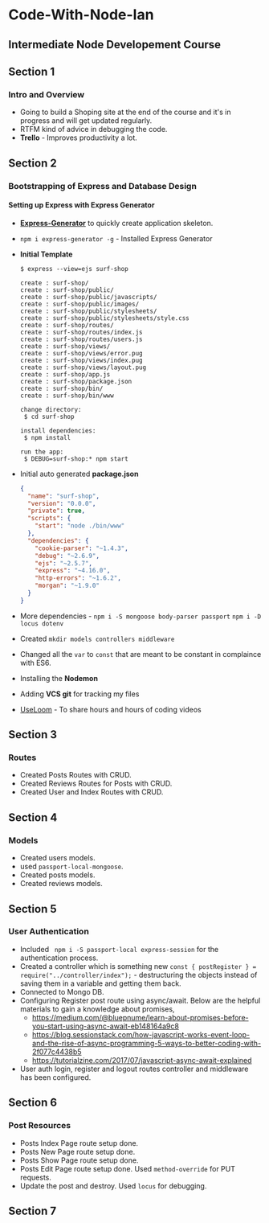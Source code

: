 # Code-With-Node-Ian
## Intermediate Node Developement Course

## Section 1
### Intro and Overview

- Going to build a Shoping site at the end of the course and it's in progress and will get updated regularly.
- RTFM kind of advice in debugging the code.
- **Trello** - Improves productivity a lot. 

## Section 2
### Bootstrapping of Express and Database Design
#### Setting up Express with Express Generator
- [**Express-Generator**](https://expressjs.com/en/starter/generator.html) to quickly create application skeleton.
- `npm i express-generator -g` - Installed Express Generator

- **Initial Template**
    ```console
    $ express --view=ejs surf-shop

   create : surf-shop/
   create : surf-shop/public/
   create : surf-shop/public/javascripts/
   create : surf-shop/public/images/
   create : surf-shop/public/stylesheets/
   create : surf-shop/public/stylesheets/style.css
   create : surf-shop/routes/
   create : surf-shop/routes/index.js
   create : surf-shop/routes/users.js
   create : surf-shop/views/
   create : surf-shop/views/error.pug
   create : surf-shop/views/index.pug
   create : surf-shop/views/layout.pug
   create : surf-shop/app.js
   create : surf-shop/package.json
   create : surf-shop/bin/
   create : surf-shop/bin/www

   change directory:
     $ cd surf-shop

   install dependencies:
     $ npm install

   run the app:
     $ DEBUG=surf-shop:* npm start
    ```
- Initial auto generated **package.json**
    ```json
    {
      "name": "surf-shop",
      "version": "0.0.0",
      "private": true,
      "scripts": {
        "start": "node ./bin/www"
      },
      "dependencies": {
        "cookie-parser": "~1.4.3",
        "debug": "~2.6.9",
        "ejs": "~2.5.7",
        "express": "~4.16.0",
        "http-errors": "~1.6.2",
        "morgan": "~1.9.0"
      }
    }
    ```
- More dependencies - `npm i -S mongoose body-parser passport`  `npm i -D locus dotenv`
- Created `mkdir models controllers middleware`
- Changed all the `var` to `const` that are meant to be constant in complaince with ES6.
- Installing the **Nodemon**
- Adding **VCS git** for tracking my files
- [UseLoom](https://www.useloom.com) -  To share hours and hours of coding videos

## Section 3
### Routes
- Created Posts Routes with CRUD.
- Created Reviews Routes for Posts with CRUD.
- Created User and Index Routes with CRUD.

## Section 4
### Models
- Created users models.
- used `passport-local-mongoose`.
- Created posts models.
- Created reviews models.

## Section 5
### User Authentication
- Included ` npm i -S passport-local express-session` for the authentication process.
- Created a controller which is something new `const { postRegister } = require("../controller/index");` - destructuring the objects instead of saving them in a variable and getting them back.
- Connected to Mongo DB.
- Configuring Register post route using async/await. Below are the helpful materials to gain a knowledge about promises,
    + https://medium.com/@bluepnume/learn-about-promises-before-you-start-using-async-await-eb148164a9c8
    + https://blog.sessionstack.com/how-javascript-works-event-loop-and-the-rise-of-async-programming-5-ways-to-better-coding-with-2f077c4438b5
    + https://tutorialzine.com/2017/07/javascript-async-await-explained
- User auth login, register and logout routes controller and middleware has been configured.

## Section 6
### Post Resources
- Posts Index Page route setup done.
- Posts New Page route setup done.
- Posts Show Page route setup done.
- Posts Edit Page route setup done. Used `method-override` for PUT requests.
- Update the post and destroy. Used `locus` for debugging.

## Section 7

<!--stackedit_data:
eyJoaXN0b3J5IjpbLTIwMzkwMTA4MzNdfQ==
-->